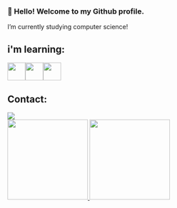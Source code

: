 ### 👋 Hello! Welcome to my Github profile.

I’m currently studying computer science!

## i'm learning:
<img loading="lazy" src="https://cdn.jsdelivr.net/gh/devicons/devicon/icons/git/git-original.svg" width="40" height="40"/><img loading="lazy" src="https://cdn.jsdelivr.net/gh/devicons/devicon@latest/icons/python/python-original.svg" width="40" height="40"/><img loading="lazy" src="https://cdn.jsdelivr.net/gh/devicons/devicon@latest/icons/pandas/pandas-original-wordmark.svg" width="40" height="40"/>
          
## Contact:

<div>
<a href=https://www.linkedin.com/in/fernando-schwengber-807801154/" target="_blank"><img loading="lazy" src="https://img.shields.io/badge/-LinkedIn-%230077B5?style=for-the-badge&logo=linkedin&logoColor=white" target="_blank"></a>     
</div>

<div>
<a href="https://github.com/Fernandoakafox">
<img loading="lazy" height="180em" src="https://github-readme-stats.vercel.app/api/top-langs/?username=Fernandoakafox&layout=compact&langs_count=7&theme=dracula"/>
<img loading="lazy" height="180em" src="https://github-readme-stats.vercel.app/api?username=Fernandoakafox&show_icons=true&theme=dracula&include_all_commits=true&count_private=true"/>
</div>
